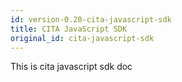 ```yaml
---
id: version-0.20-cita-javascript-sdk
title: CITA JavaScript SDK
original_id: cita-javascript-sdk
---
```


This is cita javascript sdk doc
